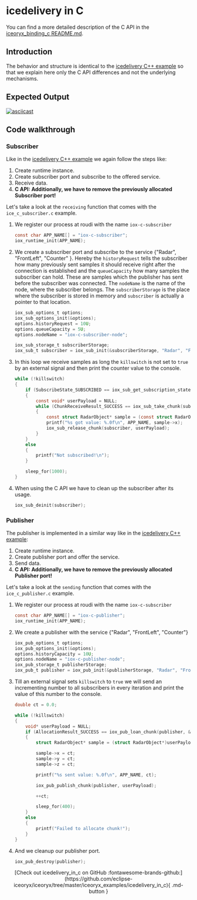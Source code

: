 # icedelivery in C

You can find a more detailed description of the C API in the
[iceoryx_binding_c README.md](https://github.com/eclipse-iceoryx/iceoryx/blob/master/iceoryx_binding_c/README.md).

## Introduction

The behavior and structure is identical to the
[icedelivery C++ example](https://github.com/eclipse-iceoryx/iceoryx/tree/master/iceoryx_examples/icedelivery)
so that we explain here only the C API differences and not the underlying mechanisms.

## Expected Output

[![asciicast](https://asciinema.org/a/407361.svg)](https://asciinema.org/a/407361)

## Code walkthrough

### Subscriber

Like in the
[icedelivery C++ example](https://github.com/eclipse-iceoryx/iceoryx/tree/master/iceoryx_examples/icedelivery)
we again follow the steps like:

 1. Create runtime instance.
 2. Create subscriber port and subscribe to the offered service.
 3. Receive data.
 4. **C API: Additionally, we have to remove the previously allocated Subscriber
        port!**

Let's take a look at the `receiving` function that comes with the
`ice_c_subscriber.c` example.

 1. We register our process at roudi with the name `iox-c-subscriber`

    ```c
    const char APP_NAME[] = "iox-c-subscriber";
    iox_runtime_init(APP_NAME);
    ```
  
 2. We create a subscriber port and subscribe to the service
    {"Radar", "FrontLeft", "Counter" }. Hereby the `historyRequest`
    tells the subscriber how many previously sent samples it should receive
    right after the connection is established and the `queueCapacity` how many
    samples the subscriber can hold. These are samples which the publisher has
    sent before the subscriber was connected. The `nodeName` is the name of the
    node, where the subscriber belongs.
    The `subscriberStorage` is the place where the subscriber is stored in
    memory and `subscriber` is actually a pointer to that location.

    ```c
    iox_sub_options_t options;
    iox_sub_options_init(&options);
    options.historyRequest = 10U;
    options.queueCapacity = 5U;
    options.nodeName = "iox-c-subscriber-node";

    iox_sub_storage_t subscriberStorage;
    iox_sub_t subscriber = iox_sub_init(&subscriberStorage, "Radar", "FrontLeft", "Object", &options);
    ```

 3. In this loop we receive samples as long the `killswitch` is not
    set to `true` by an external signal and then print the counter
    value to the console.

    ```c
    while (!killswitch)
    {
        if (SubscribeState_SUBSCRIBED == iox_sub_get_subscription_state(subscriber))
        {
            const void* userPayload = NULL;
            while (ChunkReceiveResult_SUCCESS == iox_sub_take_chunk(subscriber, &userPayload))
            {
                const struct RadarObject* sample = (const struct RadarObject*)(userPayload);
                printf("%s got value: %.0f\n", APP_NAME, sample->x);
                iox_sub_release_chunk(subscriber, userPayload);
            }
        }
        else
        {
            printf("Not subscribed!\n");
        }

        sleep_for(1000);
    }
    ```

 4. When using the C API we have to clean up the subscriber after
    its usage.

    ```c
    iox_sub_deinit(subscriber);
    ```

### Publisher

The publisher is implemented in a similar way like in the
[icedelivery C++ example](https://github.com/eclipse-iceoryx/iceoryx/tree/master/iceoryx_examples/icedelivery):

 1. Create runtime instance.
 2. Create publisher port and offer the service.
 3. Send data.
 4. **C API: Additionally, we have to remove the previously allocated Publisher
        port!**

Let's take a look at the `sending` function that comes with the
`ice_c_publisher.c` example.

 1. We register our process at roudi with the name `iox-c-subscriber`

    ```c
    const char APP_NAME[] = "iox-c-publisher";
    iox_runtime_init(APP_NAME);
    ```

 2. We create a publisher with the service
    {"Radar", "FrontLeft", "Counter"}

    ```c
    iox_pub_options_t options;
    iox_pub_options_init(&options);
    options.historyCapacity = 10U;
    options.nodeName = "iox-c-publisher-node";
    iox_pub_storage_t publisherStorage;
    iox_pub_t publisher = iox_pub_init(&publisherStorage, "Radar", "FrontLeft", "Object", &options);
    ```

 3. Till an external signal sets `killswitch` to `true` we will send an
    incrementing number to all subscribers in every iteration and print the
    value of this number to the console.

    ```c
    double ct = 0.0;

    while (!killswitch)
    {
        void* userPayload = NULL;
        if (AllocationResult_SUCCESS == iox_pub_loan_chunk(publisher, &userPayload, sizeof(struct RadarObject)))
        {
            struct RadarObject* sample = (struct RadarObject*)userPayload;

            sample->x = ct;
            sample->y = ct;
            sample->z = ct;

            printf("%s sent value: %.0f\n", APP_NAME, ct);

            iox_pub_publish_chunk(publisher, userPayload);

            ++ct;

            sleep_for(400);
        }
        else
        {
            printf("Failed to allocate chunk!");
        }
    }
    ```

 4. And we cleanup our publisher port.

    ```c
    iox_pub_destroy(publisher);
    ```

<center>
[Check out icedelivery_in_c on GitHub :fontawesome-brands-github:](https://github.com/eclipse-iceoryx/iceoryx/tree/master/iceoryx_examples/icedelivery_in_c){ .md-button }
</center>
